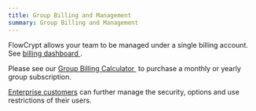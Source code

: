 ```yaml
---
title: Group Billing and Management
summary: Group Billing and Management
---
```


FlowCrypt allows your team to be managed under a single billing account. See [billing dashboard&nbsp;<i class='fa fa-external-link'></i>](https://flowcrypt.com/billing?page=dashboard).

Please see our <a href="https://flowcrypt.com/billing#calculator">Group Billing Calculator&nbsp;<i class='fa fa-external-link'></i></a> to purchase a monthly or yearly group subscription.

[Enterprise customers](enterprise.html) can further manage the security, options and use restrictions of their users.